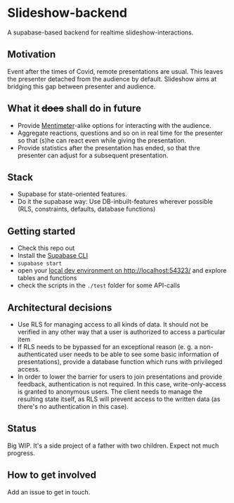 # Slideshow-backend

A supabase-based backend for realtime slideshow-interactions.

## Motivation

Event after the times of Covid, remote presentations are usual. This leaves the presenter detached from the audience by default.
Slideshow aims at bridging this gap between presenter and audience.

## What it ~~does~~ shall do in future

- Provide [Mentimeter](https://www.mentimeter.com/)-alike options for interacting with the audience.
- Aggregate reactions, questions and so on in real time for the presenter so that (s)he can react even while giving the presentation.
- Provide statistics after the presentation has ended, so that thre presenter can adjust for a subsequent presentation.

## Stack

- Supabase for state-oriented features.
- Do it the supabase way: Use DB-inbuilt-features wherever possible (RLS, constraints, defaults, database functions)

## Getting started

- Check this repo out
- Install the [Supabase CLI](https://github.com/supabase/cli)
- `supabase start`
- open your [local dev environment on http://localhost:54323/](http://localhost:54323/) and explore tables and functions
- check the scripts in the `./test` folder for some API-calls

## Architectural decisions

- Use RLS for managing access to all kinds of data. It should not be verified in any other way that a user is authorized to access a particular item
- If RLS needs to be bypassed for an exceptional reason (e. g. a non-authenticated user needs to be able to see some basic information of presentations), provide a database function which runs with privileged access.
- In order to lower the barrier for users to join presentations and provide feedback, authentication is not required. In this case, write-only-access is granted to anonymous users. The client needs to manage the resulting state itself, as RLS will prevent access to the written data (as there's no authentication in this case).

## Status

Big WIP. It's a side project of a father with two children. Expect not much progress.

## How to get involved

Add an issue to get in touch.


